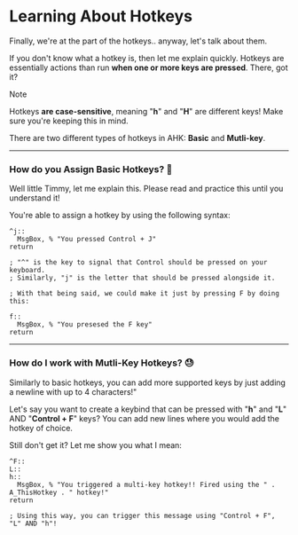 # Learning About Hotkeys
Finally, we're at the part of the hotkeys.. anyway, let's talk about them.

If you don't know what a hotkey is, then let me explain quickly. Hotkeys are essentially actions than run **when one or more keys are pressed**. There, got it?

> [!NOTE]
> Hotkeys **are case-sensitive**, meaning "**h**" and "**H**" are different keys! Make sure you're keeping this in mind.

There are two different types of hotkeys in AHK: **Basic** and **Mutli-key**.

---

### How do you Assign Basic Hotkeys? 🤔
Well little Timmy, let me explain this. Please read and practice this until you understand it!

You're able to assign a hotkey by using the following syntax:
```ahk
^j::
  MsgBox, % "You pressed Control + J"
return

; "^" is the key to signal that Control should be pressed on your keyboard.
; Similarly, "j" is the letter that should be pressed alongside it.

; With that being said, we could make it just by pressing F by doing this:

f::
  MsgBox, % "You presesed the F key"
return
```

---

### How do I work with Mutli-Key Hotkeys? 😓
Similarly to basic hotkeys, you can add more supported keys by just adding a newline with up to 4 characters!"

Let's say you want to create a keybind that can be pressed with "**h**" and "**L**" AND "**Control + F**" keys? You can add new lines where you would add the hotkey of choice.

Still don't get it? Let me show you what I mean:
```ahk
^F::
L::
h::
  MsgBox, % "You triggered a multi-key hotkey!! Fired using the " . A_ThisHotkey . " hotkey!"
return

; Using this way, you can trigger this message using "Control + F", "L" AND "h"!
```
